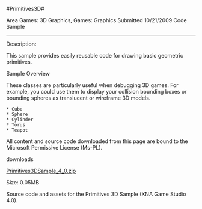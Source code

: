 #Primitives3D#

Area
Games: 3D Graphics, Games: Graphics
Submitted
10/21/2009
Code Sample

---

Description:

This sample provides easily reusable code for drawing basic geometric primitives.

Sample Overview

These classes are particularly useful when debugging 3D games. For example, you could use them to display your collision bounding boxes or bounding spheres as translucent or wireframe 3D models.

    * Cube
    * Sphere
    * Cylinder
    * Torus
    * Teapot



All content and source code downloaded from this page are bound to the Microsoft Permissive License (Ms-PL).

downloads

[Primitives3DSample_4_0.zip](https://github.com/DDReaper/XNAGameStudio/blob/master/Samples/Primitives3DSample_4_0.zip?raw=true)

Size: 0.05MB

Source code and assets for the Primitives 3D Sample (XNA Game Studio 4.0). 